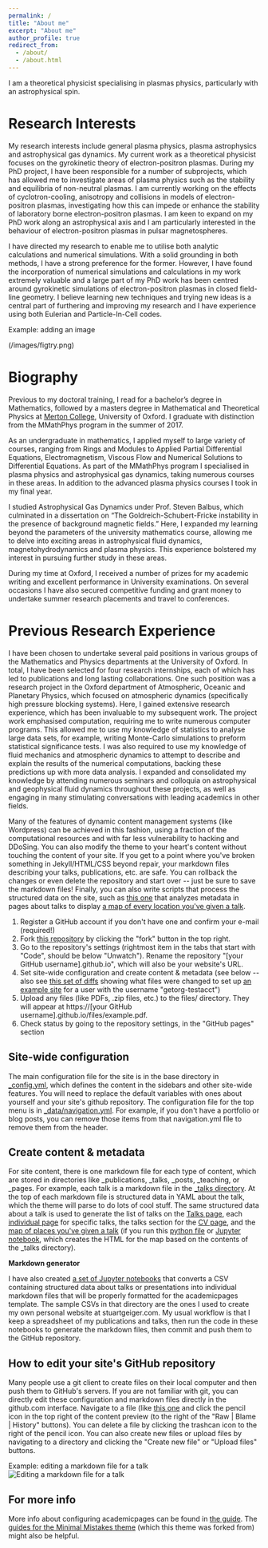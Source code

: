 ```yaml
---
permalink: /
title: "About me"
excerpt: "About me"
author_profile: true
redirect_from: 
  - /about/
  - /about.html
---
```

I am a theoretical physicist specialising in plasmas physics, particularly with an astrophysical spin. 



Research Interests
======

My research interests include general plasma physics, plasma astrophysics and astrophysical gas dynamics. My current work as a theoretical physicist focuses on the gyrokinetic theory of electron-positron plasmas. During my PhD project, I have been responsible for a number of subprojects, which has allowed me to investigate areas of plasma physics such as the stability and equilibria of non-neutral plasmas. I am currently working on the effects of cyclotron-cooling, anisotropy and collisions in models of electron-positron plasmas, investigating how this can impede or enhance the stability of laboratory borne electron-positron plasmas. I am keen to expand on my PhD work along an astrophysical axis and I am particularly interested in the behaviour of electron-positron plasmas in pulsar magnetospheres.

I have directed my research to enable me to utilise both analytic calculations and numerical simulations. With a solid grounding in both methods, I have a strong preference for the former. However, I have found the incorporation of numerical simulations and calculations in my work extremely valuable and a large part of my PhD work has been centred around gyrokinetic simulations of electron-positron plasmas in closed field-line geometry. I believe learning new techniques and trying new ideas is a central part of furthering and improving my research and I have experience using both Eulerian and Particle-In-Cell codes.

Example: adding an image

(/images/figtry.png)

Biography
======

Previous to my doctoral training, I read for a bachelor’s degree in Mathematics, followed by a masters degree in Mathematical and Theoretical Physics at [Merton College](https://www.merton.ox.ac.uk/), University of Oxford. I graduate with distinction from the MMathPhys program in the summer of 2017.

As an undergraduate in mathematics, I applied myself to large variety of courses, ranging from Rings and Modules to Applied Partial Differential Equations, Electromagnetism, Viscous Flow and Numerical Solutions to Differential Equations. As part of the MMathPhys program I specialised in plasma physics and astrophysical gas dynamics, taking numerous courses in these areas. In addition to the advanced plasma physics courses I took in my final year.

I studied Astrophysical Gas Dynamics under Prof. Steven Balbus, which culminated in a dissertation on “The Goldreich-Schubert-Fricke instability in the presence of background magnetic fields.” Here, I expanded my learning beyond the parameters of the university mathematics course, allowing me to delve into exciting areas in astrophysical fluid dynamics, magnetohydrodynamics and plasma physics. This experience bolstered my interest in pursuing further study in these areas.

During my time at Oxford, I received a number of prizes for my academic writing and excellent performance in University examinations. On several occasions I have also secured competitive funding and grant money to undertake summer research placements and travel to conferences.

Previous Research Experience 
======


I have been chosen to undertake several paid positions in various groups of the Mathematics and Physics departments at the University of Oxford. In total, I have been selected for four research internships, each of which has led to publications and long lasting collaborations. One such position was a research project in the Oxford department of Atmospheric, Oceanic and Planetary Physics, which focused on atmospheric dynamics (specifically high pressure blocking systems). Here, I gained extensive research experience, which has been invaluable to my subsequent work. The project work emphasised computation, requiring me to write numerous computer programs. This allowed me to use my knowledge of statistics to analyse large data sets, for example, writing Monte-Carlo simulations to preform statistical significance tests. I was also required to use my knowledge of fluid mechanics and atmospheric dynamics to attempt to describe and explain the results of the numerical computations, backing these predictions up with more data analysis. I expanded and consolidated my knowledge by attending numerous seminars and colloquia on astrophysical and geophysical fluid dynamics throughout these projects, as well as engaging in many stimulating conversations with leading academics in other fields.

Many of the features of dynamic content management systems (like Wordpress) can be achieved in this fashion, using a fraction of the computational resources and with far less vulnerability to hacking and DDoSing. You can also modify the theme to your heart's content without touching the content of your site. If you get to a point where you've broken something in Jekyll/HTML/CSS beyond repair, your markdown files describing your talks, publications, etc. are safe. You can rollback the changes or even delete the repository and start over -- just be sure to save the markdown files! Finally, you can also write scripts that process the structured data on the site, such as [this one](https://github.com/academicpages/academicpages.github.io/blob/master/talkmap.ipynb) that analyzes metadata in pages about talks to display [a map of every location you've given a talk](https://academicpages.github.io/talkmap.html).


1. Register a GitHub account if you don't have one and confirm your e-mail (required!)
1. Fork [this repository](https://github.com/academicpages/academicpages.github.io) by clicking the "fork" button in the top right. 
1. Go to the repository's settings (rightmost item in the tabs that start with "Code", should be below "Unwatch"). Rename the repository "[your GitHub username].github.io", which will also be your website's URL.
1. Set site-wide configuration and create content & metadata (see below -- also see [this set of diffs](http://archive.is/3TPas) showing what files were changed to set up [an example site](https://getorg-testacct.github.io) for a user with the username "getorg-testacct")
1. Upload any files (like PDFs, .zip files, etc.) to the files/ directory. They will appear at https://[your GitHub username].github.io/files/example.pdf.  
1. Check status by going to the repository settings, in the "GitHub pages" section

Site-wide configuration
------
The main configuration file for the site is in the base directory in [_config.yml](https://github.com/academicpages/academicpages.github.io/blob/master/_config.yml), which defines the content in the sidebars and other site-wide features. You will need to replace the default variables with ones about yourself and your site's github repository. The configuration file for the top menu is in [_data/navigation.yml](https://github.com/academicpages/academicpages.github.io/blob/master/_data/navigation.yml). For example, if you don't have a portfolio or blog posts, you can remove those items from that navigation.yml file to remove them from the header. 

Create content & metadata
------
For site content, there is one markdown file for each type of content, which are stored in directories like _publications, _talks, _posts, _teaching, or _pages. For example, each talk is a markdown file in the [_talks directory](https://github.com/academicpages/academicpages.github.io/tree/master/_talks). At the top of each markdown file is structured data in YAML about the talk, which the theme will parse to do lots of cool stuff. The same structured data about a talk is used to generate the list of talks on the [Talks page](https://academicpages.github.io/talks), each [individual page](https://academicpages.github.io/talks/2012-03-01-talk-1) for specific talks, the talks section for the [CV page](https://academicpages.github.io/cv), and the [map of places you've given a talk](https://academicpages.github.io/talkmap.html) (if you run this [python file](https://github.com/academicpages/academicpages.github.io/blob/master/talkmap.py) or [Jupyter notebook](https://github.com/academicpages/academicpages.github.io/blob/master/talkmap.ipynb), which creates the HTML for the map based on the contents of the _talks directory).

**Markdown generator**

I have also created [a set of Jupyter notebooks](https://github.com/academicpages/academicpages.github.io/tree/master/markdown_generator
) that converts a CSV containing structured data about talks or presentations into individual markdown files that will be properly formatted for the academicpages template. The sample CSVs in that directory are the ones I used to create my own personal website at stuartgeiger.com. My usual workflow is that I keep a spreadsheet of my publications and talks, then run the code in these notebooks to generate the markdown files, then commit and push them to the GitHub repository.

How to edit your site's GitHub repository
------
Many people use a git client to create files on their local computer and then push them to GitHub's servers. If you are not familiar with git, you can directly edit these configuration and markdown files directly in the github.com interface. Navigate to a file (like [this one](https://github.com/academicpages/academicpages.github.io/blob/master/_talks/2012-03-01-talk-1.md) and click the pencil icon in the top right of the content preview (to the right of the "Raw | Blame | History" buttons). You can delete a file by clicking the trashcan icon to the right of the pencil icon. You can also create new files or upload files by navigating to a directory and clicking the "Create new file" or "Upload files" buttons. 

Example: editing a markdown file for a talk
![Editing a markdown file for a talk](/images/editing-talk.png)

For more info
------
More info about configuring academicpages can be found in [the guide](https://academicpages.github.io/markdown/). The [guides for the Minimal Mistakes theme](https://mmistakes.github.io/minimal-mistakes/docs/configuration/) (which this theme was forked from) might also be helpful.

